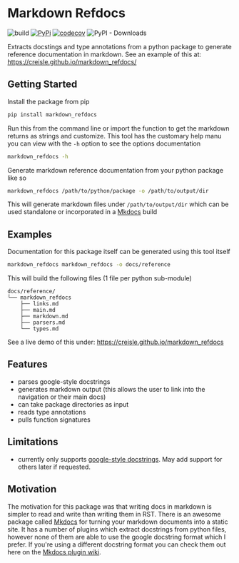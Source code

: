 # Markdown Refdocs

![build](https://github.com/creisle/markdown_refdocs/workflows/build/badge.svg) [![PyPi](https://img.shields.io/pypi/v/markdown_refdocs.svg)](https://pypi.org/project/markdown-refdocs) [![codecov](https://codecov.io/gh/creisle/markdown_refdocs/branch/master/graph/badge.svg)](https://codecov.io/gh/creisle/markdown_refdocs) ![PyPI - Downloads](https://img.shields.io/pypi/dm/markdown_refdocs)

Extracts docstings and type annotations from a python package to generate reference documentation in markdown.
See an example of this at: https://creisle.github.io/markdown_refdocs/

## Getting Started

Install the package from pip

```bash
pip install markdown_refdocs
```

Run this from the command line or import the function to get the markdown returns as strings and
customize. This tool has the customary help manu you can view with the `-h` option to see the
options documentation

```bash
markdown_refdocs -h
```

Generate markdown reference documentation from your python package like so

```bash
markdown_refdocs /path/to/python/package -o /path/to/output/dir
```

This will generate markdown files under `/path/to/output/dir` which can
be used standalone or incorporated in a [Mkdocs](https://www.mkdocs.org/) build

## Examples

Documentation for this package itself can be generated using this tool itself

```bash
markdown_refdocs markdown_refdocs -o docs/reference
```

This will build the following files (1 file per python sub-module)

```text
docs/reference/
└── markdown_refdocs
    ├── links.md
    ├── main.md
    ├── markdown.md
    ├── parsers.md
    └── types.md
```

See a live demo of this under: https://creisle.github.io/markdown_refdocs

## Features

- parses google-style docstrings
- generates markdown output (this allows the user to link into the navigation or their main docs)
- can take package directories as input
- reads type annotations
- pulls function signatures

## Limitations

- currently only supports [google-style docstrings](http://google.github.io/styleguide/pyguide.html#38-comments-and-docstrings). May add support for others later if requested.

## Motivation

The motivation for this package was that writing docs in
markdown is simpler to read and write than writing them in RST. There is an awesome package called
[Mkdocs](https://www.mkdocs.org/) for turning your markdown documents into a static site. It has a
number of plugins which extract docstrings from python files, however none of them
are able to use the google docstring format which I prefer. If you're using a different docstring
format you can check them out here on the [Mkdocs plugin wiki](https://github.com/mkdocs/mkdocs/wiki/MkDocs-Plugins#api-documentation-building).
